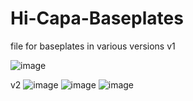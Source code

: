 # Hi-Capa-Baseplates
file for baseplates in various versions
v1

![image](https://github.com/Ampersand-Alexander/Hi-Capa-Baseplates/assets/60246286/cd4149aa-9f2d-411b-9889-93504dfcbaf1)

v2
![image](https://github.com/Ampersand-Alexander/Hi-Capa-Baseplates/assets/60246286/a128b44c-f23f-4ee6-a72e-9c844f5cf585)
![image](https://github.com/Ampersand-Alexander/Hi-Capa-Baseplates/assets/60246286/87a46dbf-784a-48c0-8e89-21dddfdb29ec)
![image](https://github.com/Ampersand-Alexander/Hi-Capa-Baseplates/assets/60246286/048c2585-e5ea-4623-ba70-3a73fb21a100)
